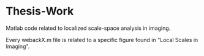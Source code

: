 # Thesis-Work
Matlab code related to localized scale-space analysis in imaging.

Every webackX.m file is related to a specific figure found in "Local Scales in Imaging".
